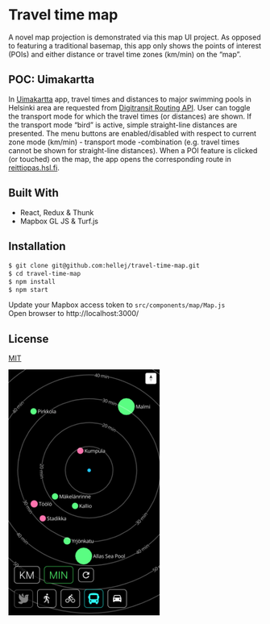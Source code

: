 # Travel time map
A novel map projection is demonstrated via this map UI project. As opposed to featuring a traditional basemap, this app only shows the points of interest (POIs) and either distance or travel time zones (km/min) on the “map”.

## POC: Uimakartta
In [Uimakartta](https://uimakartta.firebaseapp.com/) app, travel times and distances to major swimming pools in Helsinki area are requested from [Digitransit Routing API](https://digitransit.fi/en/developers/apis/1-routing-api/). User can toggle the transport mode for which the travel times (or distances) are shown. If the transport mode “bird” is active, simple straight-line distances are presented. The menu buttons are enabled/disabled with respect to current zone mode (km/min) - transport mode -combination (e.g. travel times cannot be shown for straight-line distances). When a POI feature is clicked (or touched) on the map, the app opens the corresponding route in [reittiopas.hsl.fi](https://reittiopas.hsl.fi/). 

## Built With
* React, Redux & Thunk
* Mapbox GL JS & Turf.js

## Installation
```
$ git clone git@github.com:hellej/travel-time-map.git
$ cd travel-time-map
$ npm install
$ npm start
```
Update your Mapbox access token to `src/components/map/Map.js`<br>
Open browser to http://localhost:3000/

## License
[MIT](LICENSE)

<img src="images/uimakartta-ui.png" width="300">
